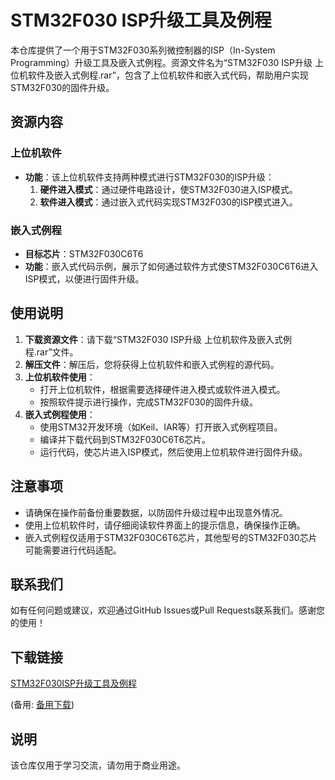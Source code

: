 # STM32F030 ISP升级工具及例程

本仓库提供了一个用于STM32F030系列微控制器的ISP（In-System Programming）升级工具及嵌入式例程。资源文件名为“STM32F030 ISP升级 上位机软件及嵌入式例程.rar”，包含了上位机软件和嵌入式代码，帮助用户实现STM32F030的固件升级。

## 资源内容

### 上位机软件
- **功能**：该上位机软件支持两种模式进行STM32F030的ISP升级：
  1. **硬件进入模式**：通过硬件电路设计，使STM32F030进入ISP模式。
  2. **软件进入模式**：通过嵌入式代码实现STM32F030的ISP模式进入。

### 嵌入式例程
- **目标芯片**：STM32F030C6T6
- **功能**：嵌入式代码示例，展示了如何通过软件方式使STM32F030C6T6进入ISP模式，以便进行固件升级。

## 使用说明

1. **下载资源文件**：请下载“STM32F030 ISP升级 上位机软件及嵌入式例程.rar”文件。
2. **解压文件**：解压后，您将获得上位机软件和嵌入式例程的源代码。
3. **上位机软件使用**：
   - 打开上位机软件，根据需要选择硬件进入模式或软件进入模式。
   - 按照软件提示进行操作，完成STM32F030的固件升级。
4. **嵌入式例程使用**：
   - 使用STM32开发环境（如Keil、IAR等）打开嵌入式例程项目。
   - 编译并下载代码到STM32F030C6T6芯片。
   - 运行代码，使芯片进入ISP模式，然后使用上位机软件进行固件升级。

## 注意事项

- 请确保在操作前备份重要数据，以防固件升级过程中出现意外情况。
- 使用上位机软件时，请仔细阅读软件界面上的提示信息，确保操作正确。
- 嵌入式例程仅适用于STM32F030C6T6芯片，其他型号的STM32F030芯片可能需要进行代码适配。

## 联系我们

如有任何问题或建议，欢迎通过GitHub Issues或Pull Requests联系我们。感谢您的使用！

## 下载链接
[STM32F030ISP升级工具及例程](https://pan.quark.cn/s/da56aa346229) 

(备用: [备用下载](https://pan.baidu.com/s/1zGUPgBgA_OggIB1YoAm4nA?pwd=1234))

## 说明

该仓库仅用于学习交流，请勿用于商业用途。
